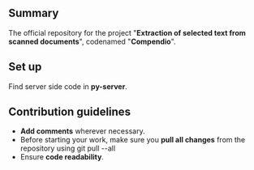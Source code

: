 ## Summary

The official repository for the project "**Extraction of selected text from scanned documents**", codenamed "**Compendio**".

## Set up

Find server side code in **py-server**.


## Contribution guidelines 

* **Add comments** wherever necessary.
* Before starting your work, make sure you **pull all changes** from the repository using
    git pull --all
* Ensure **code readability**.